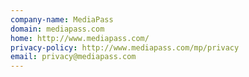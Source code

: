 ```yaml
---
company-name: MediaPass
domain: mediapass.com
home: http://www.mediapass.com/
privacy-policy: http://www.mediapass.com/mp/privacy
email: privacy@mediapass.com
---
```




